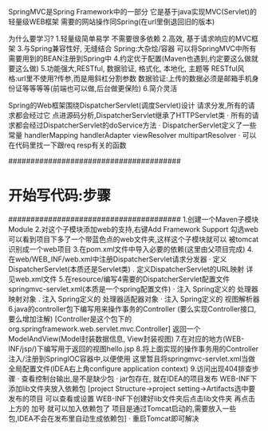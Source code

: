 SpringMVC是Spring Framework中的一部分
它是基于java实现MVC(Servlet)的轻量级WEB框架
需要的网站操作同Spring(在url里倒退回旧的版本)

为什么要学习?
1.轻量级简单易学 不需要很多依赖
2.高效, 基于请求响应的MVC框架
3.与Spring兼容性好, 无缝结合
  Spring:大杂烩/容器
  可以将SpringMVC中所有需要用到的BEAN注册到Spring中
4.约定优于配置(Maven也遇到,约定要这么做就要这么做)
5.功能强大,RESTful, 数据验证, 格式化, 本地化, 主题等
  RESTful风格:url里不使用?传参,而是用斜杠分割参数
  数据验证:上传的数据必须是邮箱手机身份证等等等等(前端也可以做,后台做更保险)
6.简介灵活

Spring的Web框架围绕DispatcherServlet(调度Servlet)设计 
请求分发,所有的请求都会经过它
点进源码分析,DispatcherServlet继承了HTTPServlet类
· 所有的请求都会经过DispatcherServlet的doService方法
· DispatcherServlet定义了一些常量
handlerMapping handlerAdapter viewResolver multipartResolver
· 可以在代码里找一下跟req resp有关的函数

#######################################
# 开始写代码:步骤
#######################################
1.创建一个Maven子模块Module
2.对这个子模块添加web的支持,右键Add Framework Support 勾选web
  可以看到项目下多了一个带蓝色点的web文件夹,这样这个子模块就可以
  被tomcat识别成一个web项目
3.在pom.xml文件中导入必要的依赖(这里由父项目完成)
4.在web/WEB_INF/web.xml中注册DispatcherServlet请求分发器
  · 定义DispatcherServlet(本质还是Servlet类)
  . 定义DispatcherServlet的URL映射
  详见web.xml文件
5.在resource/编写4需要的DispatcherServlet配置文件springmvc-servlet.xml(本质是一个spring配置文件)
  · 注入 Spring定义的 处理器映射对象
  . 注入 Spring定义的 处理器适配器对象
  · 注入 Spring定义的 视图解析器
6.java的controller包下编写用来操作事务的Controller
  (要么实现Controller接口,要么增加注解)
  [Controller是这个包下的org.springframework.web.servlet.mvc.Controller]
  返回一个ModelAndView(Model封装数据信息, View封装视图)
7.在对应的地方(WEB-INF/jsp/)下编写用于返回的视图hello.jsp
8.将上面实现的操作事务用的Controller注入/注册到SpringIOC容器中,以便使用
  这里暂且将springmvc-servlet.xml当做全局配置文件(IDEA右上角configure application context)
9.访问出现404排查步骤
  · 查看控制台输出,是不是缺少包
  · jar包存在, 就在IDEA的项目发布 WEB-INF下添加lib文件夹放入依赖包
    [project Structure->project setting->Artifacts选中要发布的项目 可以查看或设置
    WEB-INF下创建好lib文件夹后点击lib文件夹 再点击上方的 加号 就可以加入依赖包了
    项目是通过Tomcat启动的,需要放入一些包,IDEA不会在发布里自动生成依赖包]
  · 重启Tomcat即可解决

  